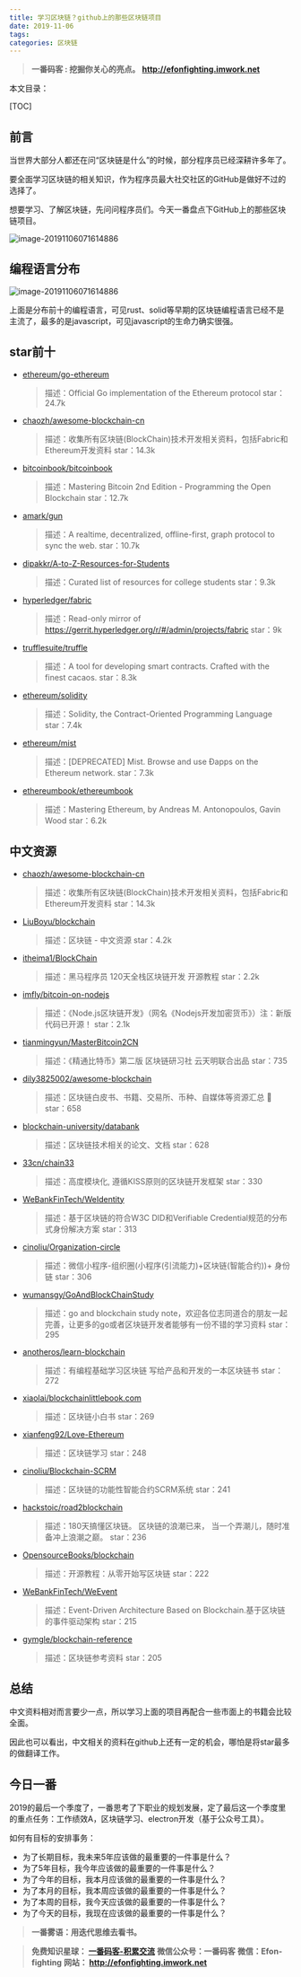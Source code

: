 ```yaml
---
title: 学习区块链？github上的那些区块链项目
date: 2019-11-06
tags: 
categories: 区块链
---
```


> **一番码客 : 挖掘你关心的亮点。**
> **http://efonfighting.imwork.net**

本文目录：

[TOC]

## 前言

当世界大部分人都还在问“区块链是什么”的时候，部分程序员已经深耕许多年了。

要全面学习区块链的相关知识，作为程序员最大社交社区的GitHub是做好不过的选择了。

想要学习、了解区块链，先问问程序员们。今天一番盘点下GitHub上的那些区块链项目。

![image-20191106071614886](2019-11-06-github上的那些区块链项目/02.png)

<!--more-->

## 编程语言分布

![image-20191106071614886](2019-11-06-github上的那些区块链项目/01.png)

上面是分布前十的编程语言，可见rust、solid等早期的区块链编程语言已经不是主流了，最多的是javascript，可见javascript的生命力确实很强。

## star前十

* [ethereum/go-ethereum](https://github.com/ethereum/go-ethereum)

  > 描述：Official Go implementation of the Ethereum protocol
  > star：24.7k

* [chaozh/awesome-blockchain-cn](https://github.com/chaozh/awesome-blockchain-cn)

  > 描述：收集所有区块链(BlockChain)技术开发相关资料，包括Fabric和Ethereum开发资料
  > star：14.3k

* [bitcoinbook/bitcoinbook](https://github.com/bitcoinbook/bitcoinbook)

  > 描述：Mastering Bitcoin 2nd Edition - Programming the Open Blockchain
  > star：12.7k

* [amark/gun](https://github.com/amark/gun)

  > 描述：A realtime, decentralized, offline-first, graph protocol to sync the web.
  > star：10.7k

* [dipakkr/A-to-Z-Resources-for-Students](https://github.com/dipakkr/A-to-Z-Resources-for-Students)

  > 描述：Curated list of resources for college students
  > star：9.3k

* [hyperledger/fabric](https://github.com/hyperledger/fabric)

  > 描述：Read-only mirror of https://gerrit.hyperledger.org/r/#/admin/projects/fabric
  > star：9k

* [trufflesuite/truffle](https://github.com/trufflesuite/truffle)

  > 描述：A tool for developing smart contracts. Crafted with the finest cacaos.
  > star：8.3k

* [ethereum/solidity](https://github.com/ethereum/solidity)

  > 描述：Solidity, the Contract-Oriented Programming Language
  > star：7.4k

* [ethereum/mist](https://github.com/ethereum/mist)

  > 描述：[DEPRECATED] Mist. Browse and use Ðapps on the Ethereum network.
  > star：7.3k

* [ethereumbook/ethereumbook](https://github.com/ethereumbook/ethereumbook)

  > 描述：Mastering Ethereum, by Andreas M. Antonopoulos, Gavin Wood
  > star：6.2k

## 中文资源

* [chaozh/awesome-blockchain-cn](https://github.com/chaozh/awesome-blockchain-cn)
  > 描述：收集所有区块链(BlockChain)技术开发相关资料，包括Fabric和Ethereum开发资料
  > star：14.3k

* [LiuBoyu/blockchain](https://github.com/LiuBoyu/blockchain)
  > 描述：区块链 - 中文资源
  > star：4.2k

* [itheima1/BlockChain](https://github.com/itheima1/BlockChain)
  > 描述：黑马程序员 120天全栈区块链开发 开源教程
  > star：2.2k

* [imfly/bitcoin-on-nodejs](https://github.com/imfly/bitcoin-on-nodejs)
  > 描述：《Node.js区块链开发》（网名《Nodejs开发加密货币》）注：新版代码已开源！
  > star：2.1k

* [tianmingyun/MasterBitcoin2CN](https://github.com/tianmingyun/MasterBitcoin2CN)
  > 描述：《精通比特币》第二版 区块链研习社 云天明联合出品
  > star：735

* [dily3825002/awesome-blockchain](https://github.com/dily3825002/awesome-blockchain)
  > 描述：区块链白皮书、书籍、交易所、币种、自媒体等资源汇总 💯
  > star：658

* [blockchain-university/databank](https://github.com/blockchain-university/databank)
  > 描述：区块链技术相关的论文、文档
  > star：628

* [33cn/chain33](https://github.com/33cn/chain33)
  > 描述：高度模块化, 遵循KISS原则的区块链开发框架
  > star：330

* [WeBankFinTech/WeIdentity](https://github.com/WeBankFinTech/WeIdentity)
  > 描述：基于区块链的符合W3C DID和Verifiable Credential规范的分布式身份解决方案
  > star：313

* [cinoliu/Organization-circle](https://github.com/cinoliu/Organization-circle)
  > 描述：微信小程序-组织圈(小程序(引流能力)+区块链(智能合约))+ 身份链
  > star：306

* [wumansgy/GoAndBlockChainStudy](https://github.com/wumansgy/GoAndBlockChainStudy)
  > 描述：go and blockchain study note，欢迎各位志同道合的朋友一起完善，让更多的go或者区块链开发者能够有一份不错的学习资料
  > star：295

* [anotheros/learn-blockchain](https://github.com/anotheros/learn-blockchain)
  > 描述：有编程基础学习区块链 写给产品和开发的一本区块链书
  > star：272

* [xiaolai/blockchainlittlebook.com](https://github.com/xiaolai/blockchainlittlebook.com)
  > 描述：区块链小白书
  > star：269

* [xianfeng92/Love-Ethereum](https://github.com/xianfeng92/Love-Ethereum)
  > 描述：区块链学习
  > star：248

* [cinoliu/Blockchain-SCRM](https://github.com/cinoliu/Blockchain-SCRM)
  > 描述：区块链的功能性智能合约SCRM系统
  > star：241

* [hackstoic/road2blockchain](https://github.com/hackstoic/road2blockchain)
  > 描述：180天搞懂区块链。 区块链的浪潮已来， 当一个弄潮儿，随时准备冲上浪潮之巅。
  > star：236

* [OpensourceBooks/blockchain](https://github.com/OpensourceBooks/blockchain)
  > 描述：开源教程：从零开始写区块链
  > star：222

* [WeBankFinTech/WeEvent](https://github.com/WeBankFinTech/WeEvent)
  > 描述：Event-Driven Architecture Based on Blockchain.基于区块链的事件驱动架构
  > star：215

* [gymgle/blockchain-reference](https://github.com/gymgle/blockchain-reference)
  > 描述：区块链参考资料
  > star：205

## 总结

中文资料相对而言要少一点，所以学习上面的项目再配合一些市面上的书籍会比较全面。

因此也可以看出，中文相关的资料在github上还有一定的机会，哪怕是将star最多的做翻译工作。

## 今日一番

2019的最后一个季度了，一番思考了下职业的规划发展，定了最后这一个季度里的重点任务：工作绩效A，区块链学习、electron开发（基于公众号工具）。

如何有目标的安排事务：

- 为了长期目标，我未来5年应该做的最重要的一件事是什么？
- 为了5年目标，我今年应该做的最重要的一件事是什么？
- 为了今年的目标，我本月应该做的最重要的一件事是什么？
- 为了本月的目标，我本周应该做的最重要的一件事是什么？
- 为了本周的目标，我今天应该做的最重要的一件事是什么？
- 为了今天的目标，我现在应该做的最重要的一件事是什么？

> **一番雾语：用迭代思维去看书。**



> **免费知识星球： [一番码客-积累交流]([wwww](https://t.zsxq.com/NRVBURr))**
> **微信公众号：一番码客**
> **微信：Efon-fighting**
> **网站： http://efonfighting.imwork.net**